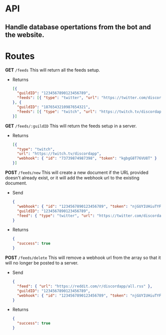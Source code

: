# API
## Handle database opertations from the bot and the website.

# Routes
**GET** `/feeds`
  This will return all the feeds setup.

  - Returns
    ```json
    [{
      "guildID": "1234567890123456789",
      "feeds": [{ "type": "twitter", "url": "https://twitter.com/discordapp" }]
    }, {
      "guildID": "1876543210987654321",
      "feeds": [{ "type": "twitch", "url": "https://twitch.tv/discordapp" }]
    }]
    ```

**GET** `/feeds/:guildID`
  This will return the feeds setup in a server.

  - Returns
    ```json
    [{
      "type": "twitch",
      "url": "https://twitch.tv/discordapp",
      "webhook": { "id": "73739874987398", "token": "kgbgG8T76VU8T" }
    }]
    ```

**POST** `/feeds/new`
  This will create a new document if the URL provided doesn't already exist, or it will add the webhook url to the existing document.

  - Send
    ```json
    {
      "webhook": { "id": "1234567890123456789", "token": "njGUYIUHiuTYFC" },
      "guildID": "1234567890123456789",
      "feed": { "type": "twitter", "url": "https://twitter.com/discordapp" }
    }
    ```
  - Returns
    ```json
    {
      "success": true
    }
    ```

**POST** `/feeds/delete`
  This will remove a webhook url from the array so that it will no longer be posted to a server.

  - Send
    ```json
    {
      "feed": { "url": "https://reddit.com/r/discordapp/all.rss" },
      "guildID": "1234567890123456789",
      "webhook": { "id": "1234567890123456789", "token": "njGUYIUHiuTYFC" }
    }
    ```
  - Returns
    ```json
    {
      "success": true
    }
    ```